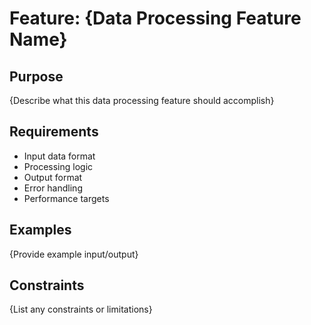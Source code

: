 # Feature: {Data Processing Feature Name}

## Purpose
{Describe what this data processing feature should accomplish}

## Requirements
- Input data format
- Processing logic
- Output format
- Error handling
- Performance targets

## Examples
{Provide example input/output}

## Constraints
{List any constraints or limitations}
